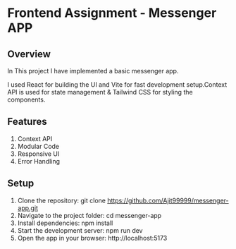 # Frontend Assignment - Messenger APP
## Overview
In This project I have implemented a basic messenger app.

I used React for building the UI and Vite for fast development setup.Context API is used for state management & Tailwind CSS for styling the components.

## Features
1. Context API
2. Modular Code
3. Responsive UI
4. Error Handling

## Setup
1. Clone the repository:
   git clone https://github.com/Ajit99999/messenger-app.git
2. Navigate to the project folder:
   cd messenger-app
3. Install dependencies:
   npm install
4. Start the development server:
   npm run dev
5. Open the app in your browser:
   http://localhost:5173